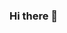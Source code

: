 ### Hi there 👋

<!--
**Rayanfer32/rayanfer32** is a ✨ _special_ ✨ repository because its `README.md` (this file) appears on your GitHub profile.

Here are some ideas to get you started:
![Rayanfer32's github stats](https://github-readme-stats.vercel.app/api?username=rayanfer32&show_icons=true&title_color=fff&icon_color=79ff97&text_color=9f9f9f&bg_color=151515)

- 🔭 I’m currently working on ...
- 🌱 I’m currently learning ...
- 👯 I’m looking to collaborate on ...
- 🤔 I’m looking for help with ...
- 💬 Ask me about ...
- 📫 How to reach me: ...
- 😄 Pronouns: ...
- ⚡ Fun fact: ...
-->

